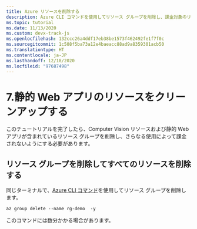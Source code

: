 ```yaml
---
title: Azure リソースを削除する
description: Azure CLI コマンドを使用してリソース グループを削除し、課金対象のリソースをクリーンアップします。
ms.topic: tutorial
ms.date: 11/13/2020
ms.custom: devx-track-js
ms.openlocfilehash: 132ccc26a4ddf17eb38be1573f462492fe1f7f0c
ms.sourcegitcommit: 1c508f5ba73a12e4baeacc88ad9a8359301acb50
ms.translationtype: HT
ms.contentlocale: ja-JP
ms.lasthandoff: 12/18/2020
ms.locfileid: "97687498"
---
```

# <a name="7-clean-up-resources-for-static-web-app"></a>7.静的 Web アプリのリソースをクリーンアップする

このチュートリアルを完了したら、Computer Vision リソースおよび静的 Web アプリが含まれているリソース グループを削除し、さらなる使用によって課金されないようにする必要があります。 

## <a name="remove-all-the-resources-by-removing-resource-group"></a>リソース グループを削除してすべてのリソースを削除する

同じターミナルで、[Azure CLI コマンド](/cli/azure/group?view=azure-cli-latest#az_group_delete)を使用してリソース グループを削除します。

```azurecli
az group delete --name rg-demo  -y
```

このコマンドには数分かかる場合があります。 
